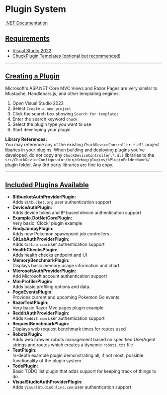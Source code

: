 # Plugin System  

[.NET Documentation](https://learn.microsoft.com/en-us/dotnet/?view=aspnetcore-7.0)

## <u>Requirements</u>  
- [Visual Studio 2022](https://visualstudio.microsoft.com/vs/)  
- [ChuckPlugin Templates (optional but recommended)](./project-templates.md)  

<hr>

## <u>Creating a Plugin</u>  
Microsoft's ASP.NET Core MVC Views and Razor Pages are very similar to Mustache, Handlebars.js, and other templating engines.  
1. Open Visual Studio 2022  
1. Select `Create a new project`  
1. Click the search box showing `Search for templates`
1. Enter the search keyword `chuck`
1. Select the plugin type you want to use
1. Start developing your plugin


**Library References:**  
You may reference any of the existing `ChuckDeviceController.*.dll` project libaries in your plugins. When building and deploying plugins you've developed, do not copy any `ChuckDeviceController.*.dll` libraries to the `src/ChuckDeviceConfigurator/bin/debug/plugins/%PluginFolderName%/` plugin folder. Any 3rd party libraries are fine to copy.

<hr>

## <u>Included Plugins Available</u>  
- **BitbucketAuthProviderPlugin:**  
Adds `Bitbucket.org` user authentication support    
- **DeviceAuthPlugin:**  
Adds device token and IP based device authentication support
- **Example.DotNetCorePlugin:**  
Very basic 'Clock' plugin example  
- **FindyJumpyPlugin:**  
Adds new Pokemon spawnpoint job controllers  
- **GitLabAuthProviderPlugin:**  
Adds `GitLab.com` user authentication support  
- **HealthChecksPlugin:**  
Adds health checks endpoint and UI  
- **MemoryBenchmarkPlugin:**  
Displays basic memory usage information and chart  
- **MicrosoftAuthProviderPlugin:**  
Add Microsoft account authentication support
- **MiniProfilerPlugin:**  
Adds basic profiling options and data.  
- **PogoEventsPlugin:**  
Provides current and upcoming Pokemon Go events.  
- **RazorTestPlugin:**  
Very basic Razor Mvc pages plugin example  
- **RedditAuthProviderPlugin:**  
Adds `Reddit.com` user authentication support  
- **RequestBenchmarkPlugin:**  
Displays web request benchmark times for routes used  
- **RobotsPlugin:**  
Adds web crawler robots management based on specified UserAgent strings and routes which creates a dynamic `robots.txt` file  
- **TestPlugin:**  
In-depth example plugin demonstrating all, if not most, possible functionality of the plugin system  
- **TodoPlugin:**  
Basic TODO list plugin that adds support for keeping track of things to do  
- **VisualStudioAuthProviderPlugin:**  
Adds `VisualStudioOnline.com` user authentication support  